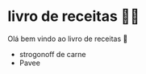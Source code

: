 # livro de receitas :man_cook:



Olá bem vindo ao livro de receitas :wave:

- strogonoff de carne
- Pavee
